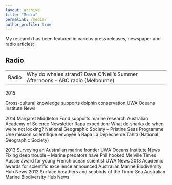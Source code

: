 ```yaml
---
layout: archive
title: "Media"
permalink: /media/
author_profile: true
---
```


My research has been featured in various press releases, newspaper and radio articles:

<h2 class="mediasection"> Radio</h2>

<table style="width:100%">
  <tr>
    <td class="left">Radio</td>
    <td class="right">Why do whales strand? Dave O’Neil’s Summer Afternoons – ABC radio (Melbourne)</td>
  </tr>

</table>


2015

Cross-cultural knowledge supports dolphin conservation UWA Oceans Institute News

2014
Margaret Middleton Fund supports marine research Australian Academy of Science
Newsletter
Rapa expedition: What do sharks do
when we’re not looking?
National Geographic Society –
Pristine Seas Programme
Une mission scientifique envoyée à
Rapa
La Dépêche de Tahiti (National
Geographic Society)

2013
Surveying an Australian marine
frontier
UWA Oceans Institute News
Fixing deep trouble – Marine
predators have Phil hooked
Melville Times
Aussie award for young French ocean
scientist
UWA News
2013 Academic awards for scientific
excellence announced
Australian Marine Biodiversity Hub
News
2012
Surface breathers and seabirds of
the Timor Sea
Australian Marine Biodiversity Hub
News
